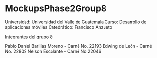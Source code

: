 # MockupsPhase2Group8
Universidad: Universidad del Valle de Guatemala
Curso: Desarrollo de aplicaciones móviles
Catedrático: Francisco Anzueto


Integrantes del grupo 8: 

Pablo Daniel Barillas Moreno - Carné No. 22193
Edwing de León - Carné No. 22809
Nelson Escalante - Carné No.22046

